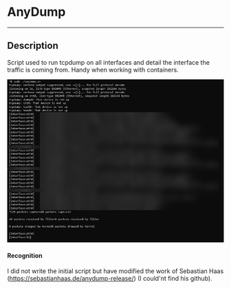 # AnyDump
---
## Description
Script used to run tcpdump on all interfaces and detail the interface the traffic is coming from. Handy when working with containers. 

![screenshot](./.img/screen.png)

#### Recognition
I did not write the initial script but have modified the work of Sebastian Haas (https://sebastianhaas.de/anydump-release/) (I could'nt find his github).